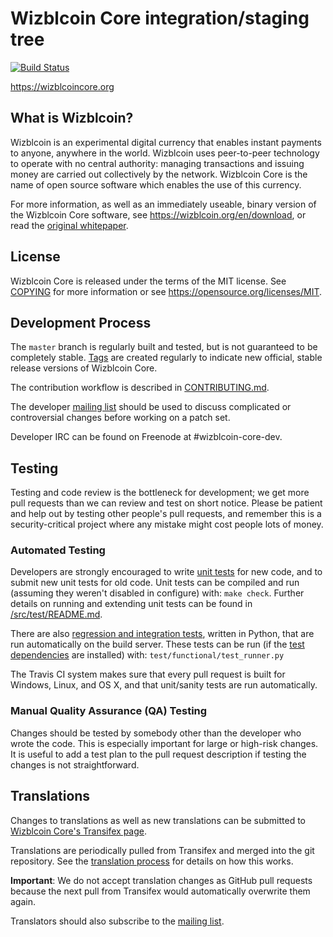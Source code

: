 Wizblcoin Core integration/staging tree
=====================================

[![Build Status](https://travis-ci.org/wizbl/wizbl.svg?branch=master)](https://travis-ci.org/wizbl/wizbl)

https://wizblcoincore.org

What is Wizblcoin?
----------------

Wizblcoin is an experimental digital currency that enables instant payments to
anyone, anywhere in the world. Wizblcoin uses peer-to-peer technology to operate
with no central authority: managing transactions and issuing money are carried
out collectively by the network. Wizblcoin Core is the name of open source
software which enables the use of this currency.

For more information, as well as an immediately useable, binary version of
the Wizblcoin Core software, see https://wizblcoin.org/en/download, or read the
[original whitepaper](https://wizblcoincore.org/wizblcoin.pdf).

License
-------

Wizblcoin Core is released under the terms of the MIT license. See [COPYING](COPYING) for more
information or see https://opensource.org/licenses/MIT.

Development Process
-------------------

The `master` branch is regularly built and tested, but is not guaranteed to be
completely stable. [Tags](https://github.com/wizbl/wizbl/tags) are created
regularly to indicate new official, stable release versions of Wizblcoin Core.

The contribution workflow is described in [CONTRIBUTING.md](CONTRIBUTING.md).

The developer [mailing list](https://lists.linuxfoundation.org/mailman/listinfo/wizblcoin-dev)
should be used to discuss complicated or controversial changes before working
on a patch set.

Developer IRC can be found on Freenode at #wizblcoin-core-dev.

Testing
-------

Testing and code review is the bottleneck for development; we get more pull
requests than we can review and test on short notice. Please be patient and help out by testing
other people's pull requests, and remember this is a security-critical project where any mistake might cost people
lots of money.

### Automated Testing

Developers are strongly encouraged to write [unit tests](src/test/README.md) for new code, and to
submit new unit tests for old code. Unit tests can be compiled and run
(assuming they weren't disabled in configure) with: `make check`. Further details on running
and extending unit tests can be found in [/src/test/README.md](/src/test/README.md).

There are also [regression and integration tests](/test), written
in Python, that are run automatically on the build server.
These tests can be run (if the [test dependencies](/test) are installed) with: `test/functional/test_runner.py`

The Travis CI system makes sure that every pull request is built for Windows, Linux, and OS X, and that unit/sanity tests are run automatically.

### Manual Quality Assurance (QA) Testing

Changes should be tested by somebody other than the developer who wrote the
code. This is especially important for large or high-risk changes. It is useful
to add a test plan to the pull request description if testing the changes is
not straightforward.

Translations
------------

Changes to translations as well as new translations can be submitted to
[Wizblcoin Core's Transifex page](https://www.transifex.com/projects/p/wizblcoin/).

Translations are periodically pulled from Transifex and merged into the git repository. See the
[translation process](doc/translation_process.md) for details on how this works.

**Important**: We do not accept translation changes as GitHub pull requests because the next
pull from Transifex would automatically overwrite them again.

Translators should also subscribe to the [mailing list](https://groups.google.com/forum/#!forum/wizblcoin-translators).
